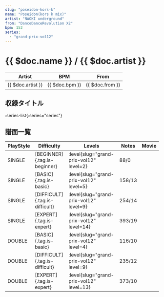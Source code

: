 ```yaml
---
slug: "poseidon-kors-k"
name: "Poseidon(kors k mix)"
artist: "NAOKI underground"
from: "DanceDanceRevolution X2"
bpm: 152
series:
  - "grand-prix-vol12"
---
```


# {{ $doc.name }} / {{ $doc.artist }}

|Artist|BPM|From|
|------|---|----|
|{{ $doc.artist }}|{{ $doc.bpm }}|{{ $doc.from }}|

## 収録タイトル

:series-list{:series="series"}

## 譜面一覧

|PlayStyle|Difficulty|Levels|Notes|Movie|
|---------|----------|------|-----|-----|
|SINGLE|[BEGINNER]{.tag.is-beginner}|<div class="field is-grouped is-grouped-multiline"> :level{slug="grand-prix-vol12" level=2}</div>|88/0||
|SINGLE|[BASIC]{.tag.is-basic}|<div class="field is-grouped is-grouped-multiline"> :level{slug="grand-prix-vol12" level=5}</div>|158/13||
|SINGLE|[DIFFICULT]{.tag.is-difficult}|<div class="field is-grouped is-grouped-multiline"> :level{slug="grand-prix-vol12" level=9}</div>|254/14||
|SINGLE|[EXPERT]{.tag.is-expert}|<div class="field is-grouped is-grouped-multiline"> :level{slug="grand-prix-vol12" level=14}</div>|393/19||
|DOUBLE|[BASIC]{.tag.is-basic}|<div class="field is-grouped is-grouped-multiline"> :level{slug="grand-prix-vol12" level=4}</div>|116/10||
|DOUBLE|[DIFFICULT]{.tag.is-difficult}|<div class="field is-grouped is-grouped-multiline"> :level{slug="grand-prix-vol12" level=9}</div>|235/12||
|DOUBLE|[EXPERT]{.tag.is-expert}|<div class="field is-grouped is-grouped-multiline"> :level{slug="grand-prix-vol12" level=13}</div>|373/10||
